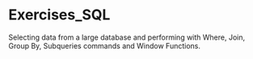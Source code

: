 # Exercises_SQL
Selecting data from a large database and performing with Where, Join, Group By, Subqueries commands and Window Functions. 
